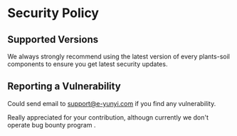 # Security Policy

## Supported Versions

We always strongly recommend using the latest version of every plants-soil components to ensure you get latest security updates.

## Reporting a Vulnerability

Could send email to support@e-yunyi.com if you find any vulnerability.

Really appreciated for your contribution, althougn currently we don't operate bug bounty program .
